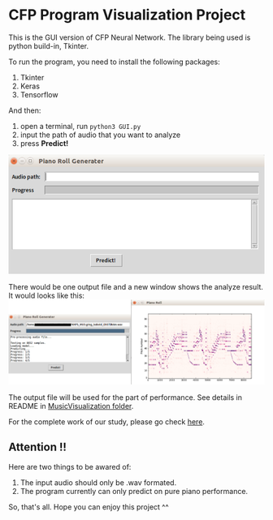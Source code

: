# CFP Program Visualization Project

This is the GUI version of CFP Neural Network. The library being used is python build-in, Tkinter.

To run the program, you need to install the following packages:
1. Tkinter
2. Keras
3. Tensorflow

And then:
1. open a terminal, run `python3 GUI.py`
2. input the path of audio that you want to analyze
3. press **Predict!**

![](images/2.png)

There would be one output file and a new window shows the analyze result. It would looks like this:
![](images/3.png) 


The output file will be used for the part of performance. See details in README in [MusicVisualization folder](https://github.com/BreezeWhite/CFP_GUI/tree/master/MusicVisualization).

For the complete work of our study, please go check [here](https://github.com/BreezeWhite/CFP_NeuralNetwork).

## Attention !!
Here are two things to be awared of:
1. The input audio should only be .wav formated.
2. The program currently can only predict on pure piano performance.

So, that's all. Hope you can enjoy this project ^^


